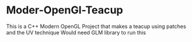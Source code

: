 # Moder-OpenGl-Teacup
This is a C++ Modern OpenGL Project that makes a teacup using patches and the UV technique
Would need GLM library to run this
